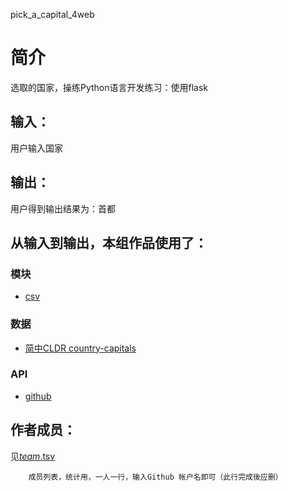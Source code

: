 pick_a_capital_4web


		
# 简介 
选取的国家，操练Python语言开发练习：使用flask


		
## 输入：
用户输入国家
## 输出：
用户得到输出结果为：首都
## 从输入到输出，本组作品使用了：
### 模块
* [csv](https://github.com/thephpleague/csv)
### 数据
* [简中CLDR country-capitals](https://github.com/chenweishan/country-capitals/blob/master/data/country-list.json)
### API
* [github](https://api.github.com/)

## 作者成员：
见[_team_.tsv](_team_/_team_.tsv)


		成员列表，统计用，一人一行，输入Github 帐户名即可（此行完成後应删）
